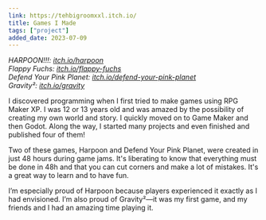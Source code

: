 ```yaml
---
link: https://tehbigroomxxl.itch.io/
title: Games I Made
tags: ["project"]
added_date: 2023-07-09
---
```


*HARPOON!!!: [itch.io/harpoon](https://tehbigroomxxl.itch.io/harpoon)*  
*Flappy Fuchs: [itch.io/flappy-fuchs](https://tehbigroomxxl.itch.io/flappy-fuchs)*  
*Defend Your Pink Planet: [itch.io/defend-your-pink-planet](https://tehbigroomxxl.itch.io/defend-your-pink-planet)*  
*Gravity²: [itch.io/gravity](https://tehbigroomxxl.itch.io/gravity)*  

I discovered programming when I first tried to make games using RPG Maker XP. I was 12 or 13 years old and was amazed by the possibility of creating my own world and story. I quickly moved on to Game Maker and then Godot. Along the way, I started many projects and even finished and published four of them!

Two of these games, Harpoon and Defend Your Pink Planet, were created in just 48 hours during game jams. It's liberating to know that everything must be done  in 48h and that you can cut corners and make a lot of mistakes. It's a great way to learn and to have fun.

I’m especially proud of Harpoon because players experienced it exactly as I had envisioned. I’m also proud of Gravity²—it was my first game, and my friends and I had an amazing time playing it.
